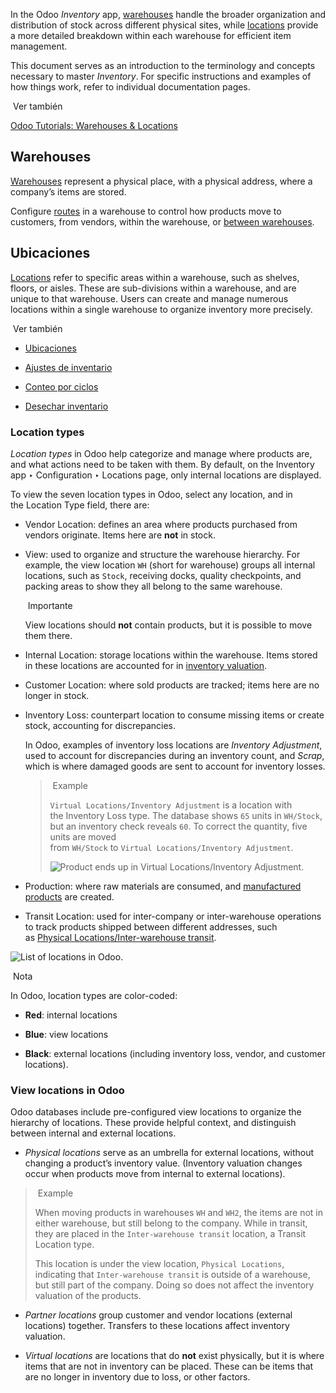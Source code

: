 In the Odoo _Inventory_ app, [warehouses](https://www.odoo.com/documentation/17.0/es/applications/inventory_and_mrp/inventory/warehouses_storage/inventory_management/warehouses.html) handle the broader organization and distribution of stock across different physical sites, while [locations](https://www.odoo.com/documentation/17.0/es/applications/inventory_and_mrp/inventory/warehouses_storage/inventory_management/use_locations.html) provide a more detailed breakdown within each warehouse for efficient item management.

This document serves as an introduction to the terminology and concepts necessary to master _Inventory_. For specific instructions and examples of how things work, refer to individual documentation pages.

 Ver también

[Odoo Tutorials: Warehouses & Locations](https://www.youtube.com/watch?v=zMvudZVLuUo)

## Warehouses[](https://www.odoo.com/documentation/17.0/es/applications/inventory_and_mrp/inventory/warehouses_storage/inventory_management.html#warehouses "Enlazar permanentemente con este título")

[Warehouses](https://www.odoo.com/documentation/17.0/es/applications/inventory_and_mrp/inventory/warehouses_storage/inventory_management/warehouses.html) represent a physical place, with a physical address, where a company’s items are stored.

Configure [routes](https://www.odoo.com/documentation/17.0/es/applications/inventory_and_mrp/inventory/warehouses_storage/inventory_management/use_routes.html) in a warehouse to control how products move to customers, from vendors, within the warehouse, or [between warehouses](https://www.odoo.com/documentation/17.0/es/applications/inventory_and_mrp/inventory/warehouses_storage/inventory_management/resupply_warehouses.html).

## Ubicaciones[](https://www.odoo.com/documentation/17.0/es/applications/inventory_and_mrp/inventory/warehouses_storage/inventory_management.html#locations "Enlazar permanentemente con este título")

[Locations](https://www.odoo.com/documentation/17.0/es/applications/inventory_and_mrp/inventory/warehouses_storage/inventory_management/use_locations.html) refer to specific areas within a warehouse, such as shelves, floors, or aisles. These are sub-divisions within a warehouse, and are unique to that warehouse. Users can create and manage numerous locations within a single warehouse to organize inventory more precisely.

 Ver también

- [Ubicaciones](https://www.odoo.com/documentation/17.0/es/applications/inventory_and_mrp/inventory/warehouses_storage/inventory_management/use_locations.html)
    
- [Ajustes de inventario](https://www.odoo.com/documentation/17.0/es/applications/inventory_and_mrp/inventory/warehouses_storage/inventory_management/count_products.html)
    
- [Conteo por ciclos](https://www.odoo.com/documentation/17.0/es/applications/inventory_and_mrp/inventory/warehouses_storage/inventory_management/cycle_counts.html)
    
- [Desechar inventario](https://www.odoo.com/documentation/17.0/es/applications/inventory_and_mrp/inventory/warehouses_storage/inventory_management/scrap_inventory.html)
    

### Location types[](https://www.odoo.com/documentation/17.0/es/applications/inventory_and_mrp/inventory/warehouses_storage/inventory_management.html#location-types "Enlazar permanentemente con este título")

_Location types_ in Odoo help categorize and manage where products are, and what actions need to be taken with them. By default, on the Inventory app ‣ Configuration ‣ Locations page, only internal locations are displayed.

To view the seven location types in Odoo, select any location, and in the Location Type field, there are:

- Vendor Location: defines an area where products purchased from vendors originate. Items here are **not** in stock.
    
- View: used to organize and structure the warehouse hierarchy. For example, the view location `WH` (short for warehouse) groups all internal locations, such as `Stock`, receiving docks, quality checkpoints, and packing areas to show they all belong to the same warehouse.
    
     Importante
    
    View locations should **not** contain products, but it is possible to move them there.
    
- Internal Location: storage locations within the warehouse. Items stored in these locations are accounted for in [inventory valuation](https://www.odoo.com/documentation/17.0/es/applications/inventory_and_mrp/inventory/warehouses_storage/inventory_valuation/using_inventory_valuation.html).
    
- Customer Location: where sold products are tracked; items here are no longer in stock.
    
- Inventory Loss: counterpart location to consume missing items or create stock, accounting for discrepancies.
    
    In Odoo, examples of inventory loss locations are _Inventory Adjustment_, used to account for discrepancies during an inventory count, and _Scrap_, which is where damaged goods are sent to account for inventory losses.
    
    >  Example
    > 
    > `Virtual Locations/Inventory Adjustment` is a location with the Inventory Loss type. The database shows `65` units in `WH/Stock`, but an inventory check reveals `60`. To correct the quantity, five units are moved from `WH/Stock` to `Virtual Locations/Inventory Adjustment`.
    > 
    > ![Product ends up in Virtual Locations/Inventory Adjustment.](https://www.odoo.com/documentation/17.0/es/_images/inventory-loss.png)
    
- Production: where raw materials are consumed, and [manufactured products](https://www.odoo.com/documentation/17.0/es/applications/inventory_and_mrp/manufacturing.html) are created.
    
- Transit Location: used for inter-company or inter-warehouse operations to track products shipped between different addresses, such as [Physical Locations/Inter-warehouse transit](https://www.odoo.com/documentation/17.0/es/applications/inventory_and_mrp/inventory/warehouses_storage/inventory_management.html#inventory-warehouses-storage-interwarehouse-transit).
    

![List of locations in Odoo.](https://www.odoo.com/documentation/17.0/es/_images/locations.png)

 Nota

In Odoo, location types are color-coded:

- **Red**: internal locations
    
- **Blue**: view locations
    
- **Black**: external locations (including inventory loss, vendor, and customer locations).
    

### View locations in Odoo[](https://www.odoo.com/documentation/17.0/es/applications/inventory_and_mrp/inventory/warehouses_storage/inventory_management.html#view-locations-in-odoo "Enlazar permanentemente con este título")

Odoo databases include pre-configured view locations to organize the hierarchy of locations. These provide helpful context, and distinguish between internal and external locations.

- _Physical locations_ serve as an umbrella for external locations, without changing a product’s inventory value. (Inventory valuation changes occur when products move from internal to external locations).
    

>  Example
> 
> When moving products in warehouses `WH` and `WH2`, the items are not in either warehouse, but still belong to the company. While in transit, they are placed in the `Inter-warehouse transit` location, a Transit Location type.
> 
> This location is under the view location, `Physical Locations`, indicating that `Inter-warehouse transit` is outside of a warehouse, but still part of the company. Doing so does not affect the inventory valuation of the products.

- _Partner locations_ group customer and vendor locations (external locations) together. Transfers to these locations affect inventory valuation.
    
- _Virtual locations_ are locations that do **not** exist physically, but it is where items that are not in inventory can be placed. These can be items that are no longer in inventory due to loss, or other factors.